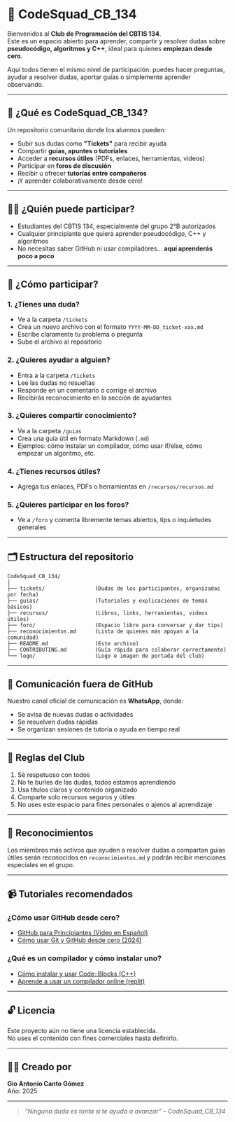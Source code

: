 # 👾 CodeSquad_CB_134

Bienvenidos al **Club de Programación del CBTIS 134**.  
Este es un espacio abierto para aprender, compartir y resolver dudas sobre **pseudocódigo, algoritmos y C++**, ideal para quienes **empiezan desde cero**.

Aquí todos tienen el mismo nivel de participación: puedes hacer preguntas, ayudar a resolver dudas, aportar guías o simplemente aprender observando.

---

## 🧠 ¿Qué es CodeSquad_CB_134?

Un repositorio comunitario donde los alumnos pueden:

- Subir sus dudas como **"Tickets"** para recibir ayuda
- Compartir **guías, apuntes o tutoriales**
- Acceder a **recursos útiles** (PDFs, enlaces, herramientas, videos)
- Participar en **foros de discusión**
- Recibir u ofrecer **tutorías entre compañeros**
- ¡Y aprender colaborativamente desde cero!

---

## 🙋‍♂️ ¿Quién puede participar?

- Estudiantes del CBTIS 134, especialmente del grupo 2°B autorizados 
- Cualquier principiante que quiera aprender pseudocódigo, C++ y algoritmos
- No necesitas saber GitHub ni usar compiladores… **aquí aprenderás poco a poco**

---

## 🚀 ¿Cómo participar?

### 1. ¿Tienes una duda?
- Ve a la carpeta `/tickets`
- Crea un nuevo archivo con el formato `YYYY-MM-DD_ticket-xxx.md`
- Escribe claramente tu problema o pregunta
- Sube el archivo al repositorio

### 2. ¿Quieres ayudar a alguien?
- Entra a la carpeta `/tickets`
- Lee las dudas no resueltas
- Responde en un comentario o corrige el archivo
- Recibirás reconocimiento en la sección de ayudantes

### 3. ¿Quieres compartir conocimiento?
- Ve a la carpeta `/guias`
- Crea una guía útil en formato Markdown (`.md`)
- Ejemplos: cómo instalar un compilador, cómo usar if/else, cómo empezar un algoritmo, etc.

### 4. ¿Tienes recursos útiles?
- Agrega tus enlaces, PDFs o herramientas en `/recursos/recursos.md`

### 5. ¿Quieres participar en los foros?
- Ve a `/foro` y comenta libremente temas abiertos, tips o inquietudes generales

---

## 🗂️ Estructura del repositorio

```
CodeSquad_CB_134/
│
├── tickets/                (Dudas de los participantes, organizadas por fecha)
├── guias/                  (Tutoriales y explicaciones de temas básicos)
├── recursos/               (Libros, links, herramientas, videos útiles)
├── foro/                   (Espacio libre para conversar y dar tips)
├── reconocimientos.md      (Lista de quienes más apoyan a la comunidad)
├── README.md               (Este archivo)
├── CONTRIBUTING.md         (Guía rápida para colaborar correctamente)
└── logo/                   (Logo e imagen de portada del club)
```

---

## 📱 Comunicación fuera de GitHub

Nuestro canal oficial de comunicación es **WhatsApp**, donde:

- Se avisa de nuevas dudas o actividades
- Se resuelven dudas rápidas
- Se organizan sesiones de tutoría o ayuda en tiempo real
---

## 🧾 Reglas del Club

1. Sé respetuoso con todos
2. No te burles de las dudas, todos estamos aprendiendo
3. Usa títulos claros y contenido organizado
4. Comparte solo recursos seguros y útiles
5. No uses este espacio para fines personales o ajenos al aprendizaje

---

## 🌟 Reconocimientos

Los miembros más activos que ayuden a resolver dudas o compartan guías útiles serán reconocidos en `reconocimientos.md` y podrán recibir menciones especiales en el grupo.

---

## 📹 Tutoriales recomendados

### ¿Cómo usar GitHub desde cero?
- [GitHub para Principiantes (Video en Español)](https://www.youtube.com/watch?v=HiXLkL42tMU)
- [Cómo usar Git y GitHub desde cero (2024)](https://www.youtube.com/watch?v=1h9_cB9mPT8)

### ¿Qué es un compilador y cómo instalar uno?
- [Cómo instalar y usar Code::Blocks (C++)](https://www.youtube.com/watch?v=PLf29aTm4Tg)
- [Aprende a usar un compilador online (replit)](https://www.youtube.com/watch?v=2f3iJdHzrWg)

---

## 🔓 Licencia

Este proyecto aún no tiene una licencia establecida.  
No uses el contenido con fines comerciales hasta definirlo.

---

## 👨‍🏫 Creado por

**Gio Antonio Canto Gómez**  
Año: 2025  

---

> *“Ninguna duda es tonta si te ayuda a avanzar” – CodeSquad_CB_134*
